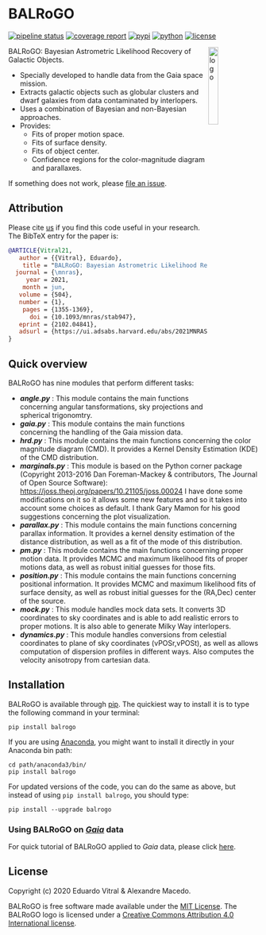 # BALRoGO

[![pipeline status](https://gitlab.com/eduardo-vitral/balrogo/badges/master/pipeline.svg)](https://gitlab.com/eduardo-vitral/balrogo/-/commits/master)
[![coverage report](https://gitlab.com/eduardo-vitral/balrogo/badges/master/coverage.svg)](https://gitlab.com/eduardo-vitral/balrogo/-/commits/master)
[![pypi](https://img.shields.io/pypi/v/balrogo.svg)](https://pypi.python.org/pypi/balrogo/)
[![python](https://img.shields.io/pypi/pyversions/balrogo.svg)](https://pypi.python.org/pypi/balrogo)
[![license](http://img.shields.io/badge/license-MIT-blue.svg)](LICENSE)

<!-- markdownlint-disable-next-line no-inline-html -->
<img alt="logo" align="right" src="https://gitlab.com/eduardo-vitral/balrogo/-/raw/master/logo.png" width="20%" />

BALRoGO: Bayesian Astrometric Likelihood Recovery of Galactic Objects.

- Specially developed to handle data from the Gaia space mission.
- Extracts galactic objects such as globular clusters and dwarf galaxies from data contaminated by interlopers.
- Uses a combination of Bayesian and non-Bayesian approaches.
- Provides:
  - Fits of proper motion space.
  - Fits of surface density.
  - Fits of object center.
  - Confidence regions for the color-magnitude diagram and parallaxes.

If something does not work, please [file an issue](https://gitlab.com/eduardo-vitral/balrogo/-/issues).

## Attribution

Please cite [us](https://academic.oup.com/mnras/article-abstract/504/1/1355/6237524?redirectedFrom=fulltext) if you find this code useful in your research. The BibTeX entry for the paper is:

```bibtex
@ARTICLE{Vitral21,
   author = {{Vitral}, Eduardo},
    title = "BALRoGO: Bayesian Astrometric Likelihood Recovery of Galactic Objects - Global properties of over one hundred globular clusters with Gaia EDR3",
  journal = {\mnras},
     year = 2021,
    month = jun,
   volume = {504},
   number = {1},
    pages = {1355-1369},
      doi = {10.1093/mnras/stab947},
   eprint = {2102.04841},
   adsurl = {https://ui.adsabs.harvard.edu/abs/2021MNRAS.504.1355V},
}
```

## Quick overview

BALRoGO has nine modules that perform different tasks:

- ***angle.py*** : This module contains the main functions concerning angular tansformations, sky projections and spherical trigonomtry.
- ***gaia.py*** : This module contains the main functions concerning the handling of the Gaia mission data.
- ***hrd.py*** : This module contains the main functions concerning the color magnitude diagram (CMD). It provides a Kernel Density Estimation (KDE) of the CMD distribution.
- ***marginals.py*** : This module is based on the Python corner package (Copyright 2013-2016 Dan Foreman-Mackey & contributors, The Journal of Open Source Software): https://joss.theoj.org/papers/10.21105/joss.00024
I have done some modifications on it so it allows some new features and so it takes into account some choices as default. I thank Gary Mamon for his good suggestions concerning the plot visualization.
-  ***parallax.py*** : This module contains the main functions concerning parallax information. It provides a kernel density estimation of the distance distribution, as well as a fit of the mode of this distribution.
- ***pm.py*** : This module contains the main functions concerning proper motion data. It provides MCMC and maximum likelihood fits of proper motions data, as well as robust initial guesses for those fits.
- ***position.py*** : This module contains the main functions concerning positional information. It provides MCMC and maximum likelihood fits of surface density, as well as robust initial guesses for the (RA,Dec) center of the source.
- ***mock.py*** : This module handles mock data sets. It converts 3D coordinates to sky coordinates and is able to add realistic errors to proper motions. It is also able to generate Milky Way interlopers.
- ***dynamics.py*** : This module handles conversions from celestial coordinates to plane of sky coordinates (vPOSr,vPOSt), as well as allows computation of dispersion profiles in different ways. Also computes the velocity anisotropy from cartesian data.

## Installation

BALRoGO is available through [pip](https://pypi.org/project/balrogo/). The quickiest way to install it is to type the following command in your terminal:

```terminal
pip install balrogo
```

If you are using [Anaconda](https://www.anaconda.com/), you might want to install it directly in your Anaconda bin path:

```terminal
cd path/anaconda3/bin/
pip install balrogo
```

For updated versions of the code, you can do the same as above, but instead of using `pip install balrogo`, you should type:

```terminal
pip install --upgrade balrogo
```

### Using BALRoGO on [*Gaia*](https://www.cosmos.esa.int/web/gaia/data-access) data

For quick tutorial of BALRoGO applied to *Gaia* data, please click [here](https://gitlab.com/eduardo-vitral/balrogo/-/blob/master/GAIA.md).

## License

Copyright (c) 2020 Eduardo Vitral & Alexandre Macedo.

BALRoGO is free software made available under the [MIT License](LICENSE). The BALRoGO logo is licensed under a [Creative Commons Attribution 4.0 International license](https://creativecommons.org/licenses/by/4.0/).
